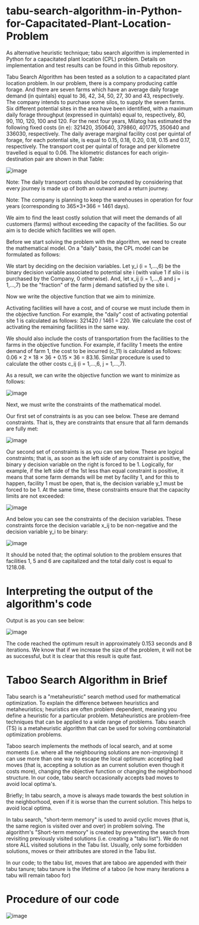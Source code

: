# tabu-search-algorithm-in-Python-for-Capacitated-Plant-Location-Problem
As alternative heuristic technique; tabu search algorithm is implemented in Python for a capacitated plant location (CPL) problem. Details on implementation and test results can be found in this Github repository. 

Tabu Search Algorithm has been tested as a solution to a capacitated plant location problem. In our problem, there is a company producing cattle forage. And there are seven farms which have an average daily forage demand (in quintals) equal to 36, 42, 34, 50, 27, 30 and 43, respectively. The company intends to purchase some silos, to supply the seven farms. Six different potential sites in the area have been identified, with a maximum daily forage throughput (expressed in quintals) equal to, respectively, 80, 90, 110, 120, 100 and 120. For the next four years, Milatog has estimated the following fixed costs (in e): 321420, 350640, 379860, 401775, 350640 and 336030, respectively. The daily average marginal facility cost per quintal of forage, for each potential site, is equal to 0.15, 0.18, 0.20, 0.18, 0.15 and 0.17, respectively. The transport cost per quintal of forage and per kilometre travelled is equal to 0.06. The kilometric distances for each origin-destination pair are shown in that Table:

![image](https://user-images.githubusercontent.com/82934361/170112148-ec83d55d-c1ad-4d76-8dc5-54a1bd0b0514.png)

Note: The daily transport costs should be computed by considering that every journey is made up of both an outward and a return journey.

Note: The company is planning to keep the warehouses in operation for four years (corresponding to 365×3+366 = 1461 days).

We aim to find the least costly solution that will meet the demands of all customers (farms) without exceeding the capacity of the facilities. So our aim is to decide which facilities we will open.

Before we start solving the problem with the algorithm, we need to create the mathematical model. On a "daily" basis, the CPL model can be formulated as follows:

We start by deciding on the decision variables. Let y_i (i = 1,...,6) be the binary decision variable associated to potential site i (with value 1 if silo i is purchased by the Company, 0 otherwise). And, let x_ij (i = 1,...,6 and j = 1,...,7) be the "fraction" of the farm j demand satisfied by the site i.

Now we write the objective function that we aim to minimize. 

Activating facilities will have a cost, and of course we must include them in the objective function. For example, the "daily" cost of activating potential site 1 is calculated as follows: 321420 / 1461 = 220. We calculate the cost of activating the remaining facilities in the same way.

We should also include the costs of transportation from the facilities to the farms in the objective function. For example, if facility 1 meets the entire demand of farm 1, the cost to be incurred (c_11) is calculated as follows: 0.06 × 2 × 18 × 36 + 0.15 × 36 = 83.16. Similar procedure is used to calculate the other costs c_ij (i = 1,...,6, j = 1,...,7). 


As a result, we can write the objective function we want to minimize as follows:

![image](https://user-images.githubusercontent.com/82934361/170119711-49f8fb40-2195-4882-99d7-15f4c5f2e576.png)

Next, we must write the constraints of the mathematical model. 

Our first set of constraints is as you can see below. These are demand constraints. That is, they are constraints that ensure that all farm demands are fully met:

![image](https://user-images.githubusercontent.com/82934361/170120206-1413758d-2335-41f4-b520-b1e26493d85f.png)

Our second set of constraints is as you can see below. These are logical constraints; that is, as soon as the left side of any constraint is positive, the binary y decision variable on the right is forced to be 1. Logically, for example, if the left side of the 1st less than equal constraint is positive, it means that some farm demands will be met by facility 1, and for this to happen, facility 1 must be open, that is, the decision variable y_1 must be forced to be 1. At the same time, these constraints ensure that the capacity limits are not exceeded:

![image](https://user-images.githubusercontent.com/82934361/170121588-e814fc9b-15d3-4a3b-9e37-c4a986f681ae.png)

And below you can see the constraints of the decision variables. These constraints force the decision variable x_ij to be non-negative and the decision variable y_i to be binary:

![image](https://user-images.githubusercontent.com/82934361/170121718-cd82c95f-2015-4983-8f03-2a29ca3e35c3.png)

It should be noted that; the optimal solution to the problem ensures that facilities 1, 5 and 6 are capitalized and the total daily cost is equal to 1218.08.

# Interpreting the output of the algorithm's code
Output is as you can see below:

![image](https://user-images.githubusercontent.com/82934361/170123703-15788e8e-6a46-4c7f-a7f4-c56d4f0ba39f.png)

The code reached the optimum result in approximately 0.153 seconds and 8 iterations. We know that if we increase the size of the problem, it will not be as successful, but it is clear that this result is quite fast. 

# Taboo Search Algorithm in Brief
Tabu search is a "metaheuristic" search method used for mathematical optimization. To explain the difference between heuristics and metaheuristics; heuristics are often problem dependent, meaning you define a heuristic for a particular problem. Metaheuristics are problem-free techniques that can be applied to a wide range of problems. Tabu search (TS) is a metaheuristic algorithm that can be used for solving combinatorial optimization problems. 

Taboo search implements the methods of local search, and at some moments (i.e. where all the neighbouring solutions are non-improving) it can use more than one way to escape the local optimum: accepting bad moves (that is, accepting a solution as an current solution even though it costs more), changing the objective function or changing the neighborhood structure. In our code, tabu search occasionally accepts bad moves to avoid local optima's.

Briefly; In tabu search, a move is always made towards the best solution in the neighborhood, even if it is worse than the current solution. This helps to avoid local optima.

In tabu search, "short-term memory" is used to avoid cyclic moves (that is, the same region is visited over and over) in problem solving. The algorithm's "Short-term memory" is created by preventing the search from revisiting previously visited solutions (i.e. creating a "tabu list"). We do not store ALL visited solutions in the Tabu list. Usually, only some forbidden solutions, moves or their attributes are stored in the Tabu list. 

In our code; to the tabu list, moves that are taboo are appended with their tabu tanure; tabu tanure is the lifetime of a taboo (ie how many iterations a tabu will remain taboo for)

# Procedure of our code
![image](https://user-images.githubusercontent.com/82934361/170269853-922040b5-9696-4b01-a61e-77a034bff419.png)

  













